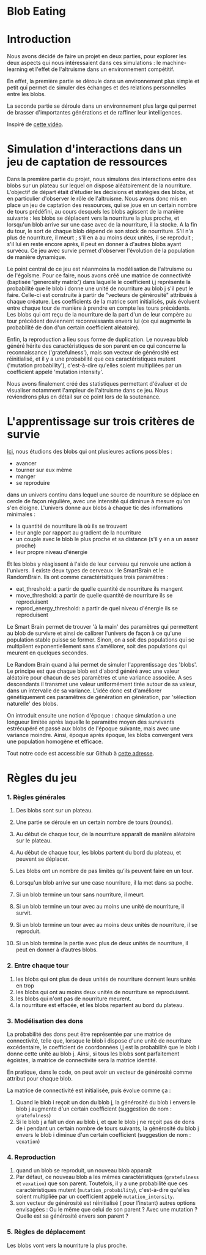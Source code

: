 # Blob Eating

Introduction
============

Nous avons décidé de faire un projet en deux parties, pour explorer les
deux aspects qui nous intéressaient dans ces simulations : le
machine-learning et l'effet de l'altruisme dans un environnement
compétitif.

En effet, la première partie se déroule dans un environnement plus
simple et petit qui permet de simuler des échanges et des relations
personnelles entre les blobs.

La seconde partie se déroule dans un environnement plus large qui permet
de brasser d'importantes générations et de raffiner leur intelligences.

Inspiré de [cette vidéo](https://www.youtube.com/watch?v=lFEgohhfxOA).

Simulation d'interactions dans un jeu de captation de ressources 
================================================================

Dans la première partie du projet, nous simulons des interactions entre
des blobs sur un plateau sur lequel on dispose aléatoirement de la
nourriture. L'objectif de départ était d'étudier les décisions et
stratégies des blobs, et en particulier d'observer le rôle de
l'altruisme. Nous avons donc mis en place un jeu de captation des
ressources, qui se joue en un certain nombre de tours prédéfini, au
cours desquels les blobs agissent de la manière suivante : les blobs se
déplacent vers la nourriture la plus proche, et lorsqu'un blob arrive
sur une case avec de la nourriture, il la stocke. A la fin du tour, le
sort de chaque blob dépend de son stock de nourriture. S'il n'a plus de
nourriture, il meurt ; s'il en a au moins deux unités, il se reproduit ;
s'il lui en reste encore après, il peut en donner à d'autres blobs ayant
survécu. Ce jeu avec survie permet d'observer l'évolution de la
population de manière dynamique.

Le point central de ce jeu est néanmoins la modélisation de l'altruisme
ou de l'égoïsme. Pour ce faire, nous avons créé une matrice de
connectivité (baptisée 'generosity matrix') dans laquelle le coefficient
i,j représente la probabilité que le blob i donne une unité de
nourriture au blob j s'il peut le faire. Celle-ci est construite à
partir de \"vecteurs de générosité\" attribués à chaque créature. Les
coefficients de la matrice sont initialisés, puis évoluent entre chaque
tour de manière à prendre en compte les tours précédents. Les blobs qui
ont reçu de la nourriture de la part d'un de leur compère au tour
précédent deviennent reconnaissants envers lui (ce qui augmente la
probabilité de don d'un certain coefficient aléatoire).

Enfin, la reproduction a lieu sous forme de duplication. Le nouveau blob
généré hérite des caractéristiques de son parent en ce qui concerne la
reconnaissance ('gratefulness'), mais son vecteur de générosité est
réinitialisé, et il y a une probabilité que ces caractéristiques mutent
('mutation probability'), c'est-à-dire qu'elles soient multipliées par
un coefficient appelé 'mutation intensity'.

Nous avons finalement créé des statistiques permettant d'évaluer et de
visualiser notamment l'ampleur de l'altruisme dans ce jeu. Nous
reviendrons plus en détail sur ce point lors de la soutenance.


L'apprentissage sur trois critères de survie
============================================

[Ici](https://github.com/Ellana42/Intelligent_Blobs), nous étudions des blobs qui ont plusieures actions possibles : 

* avancer
* tourner sur eux même
* manger
* se reproduire

dans un univers continu dans lequel une source de nourriture se déplace en cercle de façon régulière, avec une intensité qui diminue à mesure qu'on s'en éloigne. L'univers donne aux blobs à chaque tic des informations minimales :

* la quantité de nourriture là où ils se trouvent
* leur angle par rapport au gradient de la nourriture
* un couple avec le blob le plus proche et sa distance (s'il y en a un assez proche)
* leur propre niveau d'énergie

Et les blobs y réagissent à l'aide de leur cerveau qui renvoie une action à l'univers. Il existe deux types de cerveaux : le SmartBrain et le RandomBrain. Ils ont comme caractérisitiques trois paramêtres : 

* eat_threshold: a partir de quelle quantité de nourriture ils mangent
* move_threshold: a partir de quelle quantité de nourriture ils se reproduisent
* reprod_energy_threshold: a partir de quel niveau d'énergie ils se reproduisent

Le Smart Brain permet de trouver 'à la main' des paramètres qui permettent au blob de survivre et ainsi de calibrer l'univers de façon à ce qu'une population stable
puisse se former. Sinon, on a soit des populations qui se multiplient exponentiellement sans s'améliorer, soit des populations qui meurent en quelques secondes.

Le Random Brain quand à lui permet de simuler l'apprentissage des 'blobs'. Le principe est que chaque blob est d'abord généré avec une valeur aléatoire pour chacun de ses paramètres et une variance associée. A ses descendants il transmet une valeur uniformément tirée autour de sa valeur, dans un intervalle de sa variance. L'idée donc est d'améliorer génétiquement ces paramêtres de génération en génération, par 'sélection naturelle' des blobs.

On introduit ensuite une notion d'époque : chaque simulation a une longueur limitée après laquelle le paramètre moyen des survivants estrécupéré et passé aux blobs de l'époque suivante, mais avec une variance moindre. Ainsi, époque après époque, les blobs convergent vers une population homogène et efficace.

Tout notre code est accessible sur Github à [cette adresse](https://github.com/Ellana42/Intelligent_Blobs).

# Règles du jeu

### 1. Règles générales
1) Des blobs sont sur un plateau.

2) Une partie se déroule en un certain nombre de tours (rounds).

3) Au début de chaque tour, de la nourriture apparaît de manière aléatoire sur le plateau.

4) Au début de chaque tour, les blobs partent du bord du plateau, et peuvent se déplacer.

5) Les blobs ont un nombre de pas limités qu’ils peuvent faire en un tour.

6) Lorsqu'un blob arrive sur une case nourriture, il la met dans sa poche.

7) Si un blob termine un tour sans nourriture, il meurt.

8) Si un blob termine un tour avec au moins une unité de nourriture, il survit.

9) Si un blob termine un tour avec au moins deux unités de nourriture, il se reproduit.

10) Si un blob termine la partie avec plus de deux unités de nourriture, il peut en donner à d’autres blobs.

### 2. Entre chaque tour
1) les blobs qui ont plus de deux unités de nourriture donnent leurs unités en trop
2) les blobs qui ont au moins deux unités de nourriture se reproduisent.
3) les blobs qui n'ont pas de nourriture meurent.
4) la nourriture est effacée, et les blobs repartent au bord du plateau.

### 3. Modélisation des dons
La probabilité des dons peut être représentée par une matrice de connectivité, telle que, lorsque le blob i dispose d'une unité de nourriture excédentaire, le coefficient de coordonnées i,j est la probabilité que le blob i donne cette unité au blob j. Ainsi, si tous les blobs sont parfaitement égoïstes, la matrice de connectivité sera la matrice identité.

En pratique, dans le code, on peut avoir un vecteur de générosité comme attribut pour chaque blob.

La matrice de connectivité est initialisée, puis évolue comme ça :
1) Quand le blob i reçoit un don du blob j, la générosité du blob i envers le blob j augmente d'un certain coefficient (suggestion de nom : `gratefulness`)
2) Si le blob j a fait un don au blob i, et que le blob j ne reçoit pas de dons de i pendant un certain nombre de tours suivants, la générosité du blob j envers le blob i diminue d'un certain coefficient (suggestion de nom : `vexation`)

### 4. Reproduction
1) quand un blob se reproduit, un nouveau blob apparaît
2) Par défaut, ce nouveau blob a les mêmes caractéristiques (`gratefulness` et `vexation`) que son parent. Toutefois, il y a une probabilité que ces caractéristiques mutent (`mutation_probability`), c'est-à-dire qu'elles soient multipliée par un coefficient appelé `mutation_intensity`.
3) son vecteur de générosité est réinitialisé ( pour l'instant)
autres options envisagées : Ou le même que celui de son parent ? Avec une mutation ? Quelle est sa générosité envers son parent ?


### 5. Règles de déplacement
Les blobs vont vers la nourriture la plus proche.

